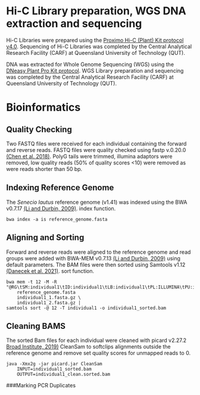 # Hi-C Library preparation, WGS DNA extraction and sequencing
Hi-C Libraries were prepared using the [Proximo Hi-C (Plant) Kit protocol v4.0](https://github.com/KathleenMcLay/Honours_research_project/blob/main/Laboratory/Proximo_Hi-C_Plant_Kit_Protocol_v4.0_20210208.pdf). 
Sequencing of Hi-C Libraries was completed by the Central Analytical Research Facility (CARF) at Queensland University of Technology (QUT).

DNA was extracted for Whole Genome Sequencing (WGS) using the [DNeasy Plant Pro Kit protocol](https://github.com/KathleenMcLay/Honours_research_project/blob/main/Laboratory/DNeasy%20Plant%20Pro%20Kit%20Protocol.pdf).
WGS Library preparation and sequencing was completed by the Central Analytical Research Facility (CARF) at Queensland University of Technology (QUT).

# Bioinformatics  

## Quality Checking 

Two FASTQ files were received for each individual containing the forward and reverse reads. FASTQ files were quality checked using fastp v.0.20.0 [(Chen et al. 2018)](https://academic.oup.com/bioinformatics/article/34/17/i884/5093234). PolyG tails were trimmed, illumina adaptors were removed, low quality reads (50% of quality scores <10) were removed as were reads shorter than 50 bp. 

## Indexing Reference Genome

The *Senecio lautus* reference genome (v1.41) was indexed using the BWA v0.7.17 [(Li and Durbin, 2009)](https://academic.oup.com/bioinformatics/article/25/14/1754/225615). index function.

```
bwa index -a is reference_genome.fasta
```

## Aligning and Sorting 

Forward and reverse reads were aligned to the reference genome and read groups were added with BWA-MEM v0.7.13 [(Li and Durbin, 2009)](https://academic.oup.com/bioinformatics/article/25/14/1754/225615) using default parameters. The BAM files were then sorted using Samtools v1.12 [(Danecek et al. 2021)](https://academic.oup.com/gigascience/article/10/2/giab008/6137722). sort function.

```
bwa mem -t 12 -M -R "@RG\tSM:individual1\tID:individual1\tLB:individual1\tPL:ILLUMINA\tPU:individual1"   
    reference_genome.fasta 
    individual1_1.fasta.gz \
    individual1_2.fasta.gz |
samtools sort -@ 12 -T individual1 -o individual1_sorted.bam

```

## Cleaning BAMS

The sorted Bam files for each individual were cleaned with picard v2.27.2 [Broad Institute, 2019)](http://broadinstitute.github.io/picard/) CleanSam to softclips alignments outside the reference genome and remove set quality scores for unmapped reads to 0.

```
java -Xmx2g -jar picard.jar CleanSam 
    INPUT=individual1_sorted.bam 
    OUTPUT=individual1_clean.sorted.bam
```

###Marking PCR Duplicates 
